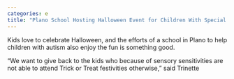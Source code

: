 ```yaml
---
categories: e
title: "Plano School Hosting Halloween Event for Children With Special Needs"
---
```


Kids love to celebrate Halloween, and the efforts of a school in Plano to help children with autism also enjoy the fun is something good.



&#8220;We want to give back to the kids who because of sensory sensitivities are not able to attend Trick or Treat festivities otherwise,&#8221; said Trinette